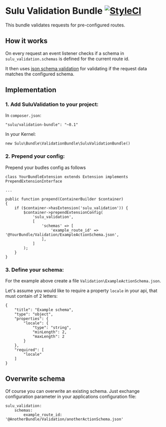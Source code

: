 # Sulu Validation Bundle [![StyleCI](https://styleci.io/repos/67592167/shield)](https://styleci.io/repos/67592167)

This bundle validates requests for pre-configured routes.
 
## How it works
 
On every request an event listener checks if a schema in 
`sulu_validation.schemas` is defined for the current route id.
 
It then uses [json schema validation](http://json-schema.org/) for
validating if the request data matches the configured schema.
 
## Implementation

### 1. Add SuluValidation to your project:

In `composer.json`:

```
"sulu/validation-bundle": "~0.1"
```

In your Kernel:

```
new Sulu\Bundle\ValidationBundle\SuluValidationBundle()
```

### 2. Prepend your config:

Prepend your budles config as follows 

```
class YourBundleExtension extends Extension implements PrependExtensionInterface

...

public function prepend(ContainerBuilder $container)
{
    if ($container->hasExtension('sulu_validation')) {
        $container->prependExtensionConfig(
            'sulu_validation',
            [
                'schemas' => [
                    'example_route_id' => '@YourBundle/Validation/ExampleActionSchema.json',
                ],
            ]
        );
    }
}
```

### 3. Define your schema:

For the example above create a file `Validation\ExampleActionSchema.json`.

Let's assume you would like to require a property `locale` in your api,
that must contain of 2 letters:

```
{
    "title": "Example schema",
    "type": "object",
    "properties": {
        "locale": {
            "type": "string",
            "minLength": 2,
            "maxLength": 2
        }
    },
    "required": [
        "locale"
    ]
}
```

## Overwrite schema

Of course you can overwrite an existing schema. Just exchange
configuration parameter in your applications configuration file:

```
sulu_validation:
    schemas:
        example_route_id: '@AnotherBundle/Validation/anotherActionSchema.json'
```
